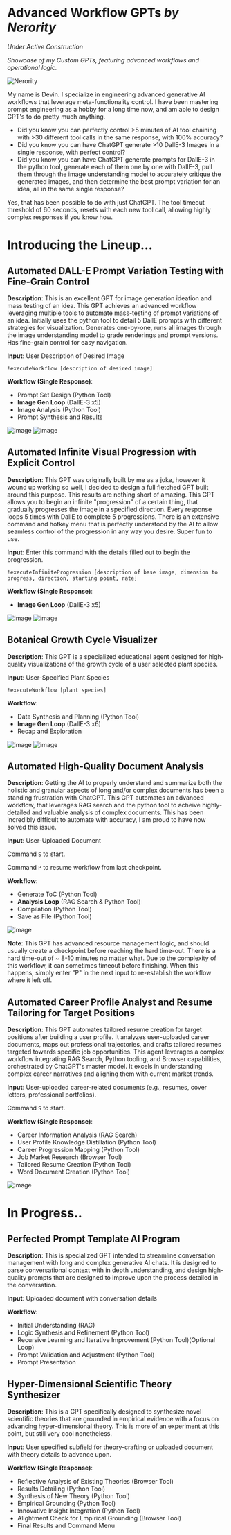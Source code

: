 # Advanced Workflow GPTs *by Nerority*

*Under Active Construction*

*Showcase of my Custom GPTs, featuring advanced workflows and operational logic.*

![Nerority](https://github.com/nerority/Advanced-GPTs/assets/80237923/e99891a8-9645-4e9b-a22c-7fca73177882)

My name is Devin. I specialize in engineering advanced generative AI workflows that leverage meta-functionality control. I have been mastering prompt engineering as a hobby for a long time now, and am able to design GPT's to do pretty much anything.

- Did you know you can perfectly control >5 minutes of AI tool chaining with >30 different tool calls in the same response, with 100% accuracy? 
- Did you know you can have ChatGPT generate >10 DallE-3 Images in a single response, with perfect control?
- Did you know you can have ChatGPT generate prompts for DallE-3 in the python tool, generate each of them one by one with DallE-3, pull them through the image understanding model to accurately critique the generated images, and then determine the best prompt variation for an idea, all in the same single response?

Yes, that has been possible to do with just ChatGPT. The tool timeout threshold of 60 seconds, resets with each new tool call, allowing highly complex responses if you know how.

# Introducing the Lineup...

## Automated DALL-E Prompt Variation Testing with Fine-Grain Control

**Description**: This is an excellent GPT for image generation ideation and mass testing of an idea. This GPT achieves an advanced workflow leveraging multiple tools to automate mass-testing of prompt variations of an idea. Initially uses the python tool to detail 5 DallE prompts with different strategies for visualization. Generates one-by-one, runs all images through the image understanding model to grade renderings and prompt versions. Has fine-grain control for easy navigation.

**Input**: User Description of Desired Image

```!executeWorkflow [description of desired image]```

**Workflow (Single Response)**:
- Prompt Set Design (Python Tool)
- **Image Gen Loop** (DallE-3 x5)
- Image Analysis (Python Tool)
- Prompt Synthesis and Results

![image](https://github.com/nerority/Advanced-GPTs/assets/80237923/8719e944-b102-43b9-af40-939c13c80930)
![image](https://github.com/nerority/Advanced-GPTs/assets/80237923/b366793c-6c2f-46ef-971b-38a8d684ef3d)


## Automated Infinite Visual Progression with Explicit Control

**Description**: This GPT was originally built by me as a joke, however it wound up working so well, I decided to design a full fletched GPT built around this purpose. This results are nothing short of amazing. This GPT allows you to begin an infinite "progression" of a certain thing, that gradually progresses the image in a specified direction. Every response loops 5 times with DallE to complete 5 progressions. There is an extensive command and hotkey menu that is perfectly understood by the AI to allow seamless control of the progression in any way you desire. Super fun to use.

**Input**: Enter this command with the details filled out to begin the progression.

```!executeInfiniteProgression [description of base image, dimension to progress, direction, starting point, rate]```

**Workflow (Single Response)**:
- **Image Gen Loop** (DallE-3 x5)

![image](https://github.com/nerority/Advanced-GPTs/assets/80237923/bfe4e112-9834-467e-aed1-78d464a97699)
![image](https://github.com/nerority/Advanced-GPTs/assets/80237923/b777048a-02ac-4417-b53b-aca0ade71f30)

## Botanical Growth Cycle Visualizer

**Description**: This GPT is a specialized educational agent designed for high-quality visualizations of the growth cycle of a user selected plant species. 

**Input**: User-Specified Plant Species

```!executeWorkflow [plant species]```

**Workflow**:
- Data Synthesis and Planning (Python Tool)
- **Image Gen Loop** (DallE-3 x6)
- Recap and Exploration

![image](https://github.com/nerority/Advanced-GPTs/assets/80237923/206aea78-19d1-45f8-a20c-d5be5a04b053)
![image](https://github.com/nerority/Advanced-GPTs/assets/80237923/3a3da544-e5a5-487a-8e43-66d2da6b440f)

## Automated High-Quality Document Analysis

**Description**: Getting the AI to properly understand and summarize both the holistic and granular aspects of long and/or complex documents has been a standing frustration with ChatGPT. This GPT automates an advanced workflow, that leverages RAG search and the python tool to acheive highly-detailed and valuable analysis of complex documents. This has been incredibly difficult to automate with accuracy, I am proud to have now solved this issue.

**Input**: User-Uploaded Document

Command `S` to start.

Command `P` to resume workflow from last checkpoint.

**Workflow**: 
- Generate ToC (Python Tool)
- **Analysis Loop** (RAG Search & Python Tool)
- Compilation (Python Tool)
- Save as File (Python Tool)

![image](https://github.com/nerority/Advanced-GPTs/assets/80237923/02e2d031-48ac-4b3f-b56a-fb2bf14443c3)

**Note**: This GPT has advanced resource management logic, and should usually create a checkpoint before reaching the hard time-out. There is a hard time-out of ~ 8-10 minutes no matter what. Due to the complexity of this workflow, it can sometimes timeout before finishing. When this happens, simply enter "P" in the next input to re-establish the workflow where it left off.

## Automated Career Profile Analyst and Resume Tailoring for Target Positions

**Description**: This GPT automates tailored resume creation for target positions after building a user profile. It analyzes user-uploaded career documents, maps out professional trajectories, and crafts tailored resumes targeted towards specific job opportunities. This agent leverages a complex workflow integrating RAG Search, Python tooling, and Browser capabilities, orchestrated by ChatGPT's master model. It excels in understanding complex career narratives and aligning them with current market trends.

**Input**: User-uploaded career-related documents (e.g., resumes, cover letters, professional portfolios).

Command `S` to start.

**Workflow (Single Response)**: 
- Career Information Analysis (RAG Search)
- User Profile Knowledge Distillation (Python Tool)
- Career Progression Mapping (Python Tool)
- Job Market Research (Browser Tool)
- Tailored Resume Creation (Python Tool)
- Word Document Creation (Python Tool)

![image](https://github.com/nerority/Advanced-GPTs/assets/80237923/cebc20a1-bfed-40c0-a532-75c49efae374)

# In Progress..

## Perfected Prompt Template AI Program

**Description**: This is specialized GPT intended to streamline conversation management with long and complex generative AI chats. It is designed to parse conversational context with in depth understanding, and design high-quality prompts that are designed to improve upon the process detailed in the conversation.

**Input**: Uploaded document with conversation details

**Workflow**:
- Initial Understanding (RAG)
- Logic Synthesis and Refinement (Python Tool)
- Recursive Learning and Iterative Improvement (Python Tool)(Optional Loop)
- Prompt Validation and Adjustment (Python Tool)
- Prompt Presentation

## Hyper-Dimensional Scientific Theory Synthesizer

**Description**: This is a GPT specifically designed to synthesize novel scientific theories that are grounded in empirical evidence with a focus on advancing hyper-dimensional theory. This is more of an experiment at this point, but still very cool nonetheless.

**Input**: User specified subfield for theory-crafting or uploaded document with theory details to advance upon.

**Workflow (Single Response)**:
- Reflective Analysis of Existing Theories (Browser Tool)
- Results Detailing (Python Tool)
- Synthesis of New Theory (Python Tool)
- Empirical Grounding (Python Tool)
- Innovative Insight Integration (Python Tool)
- Alightment Check for Empirical Grounding (Browser Tool)
- Final Results and Command Menu
